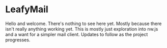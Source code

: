 # LeafyMail

Hello and welcome. There's nothing to see here yet. Mostly because there isn't really anything working yet. This is mostly just exploration into nw.js and a want for a simpler mail client. Updates to follow as the project progresses.
